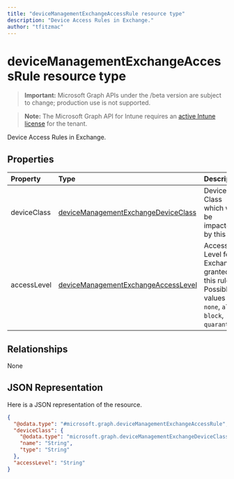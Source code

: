 ```yaml
---
title: "deviceManagementExchangeAccessRule resource type"
description: "Device Access Rules in Exchange."
author: "tfitzmac"
---
```


# deviceManagementExchangeAccessRule resource type

> **Important:** Microsoft Graph APIs under the /beta version are subject to change; production use is not supported.

> **Note:** The Microsoft Graph API for Intune requires an [active Intune license](https://go.microsoft.com/fwlink/?linkid=839381) for the tenant.

Device Access Rules in Exchange.

## Properties
|Property|Type|Description|
|:---|:---|:---|
|deviceClass|[deviceManagementExchangeDeviceClass](../resources/intune-onboarding-devicemanagementexchangedeviceclass.md)|Device Class which will be impacted by this rule.|
|accessLevel|[deviceManagementExchangeAccessLevel](../resources/intune-onboarding-devicemanagementexchangeaccesslevel.md)|Access Level for Exchange granted by this rule. Possible values are: `none`, `allow`, `block`, `quarantine`.|

## Relationships
None

## JSON Representation
Here is a JSON representation of the resource.
<!-- {
  "blockType": "resource",
  "@odata.type": "microsoft.graph.deviceManagementExchangeAccessRule"
}
-->
``` json
{
  "@odata.type": "#microsoft.graph.deviceManagementExchangeAccessRule",
  "deviceClass": {
    "@odata.type": "microsoft.graph.deviceManagementExchangeDeviceClass",
    "name": "String",
    "type": "String"
  },
  "accessLevel": "String"
}
```



